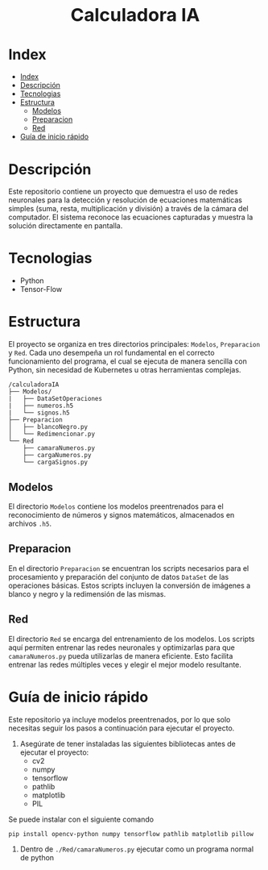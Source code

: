 <h1 style="text-align: center; font-size: 36px;">
    Calculadora IA
</h1>

# Index
- [Index](#index)
- [Descripción](#descripción)
- [Tecnologias](#tecnologias)
- [Estructura](#estructura)
  - [Modelos](#modelos)
  - [Preparacion](#preparacion)
  - [Red](#red)
- [Guía de inicio rápido](#guía-de-inicio-rápido)

# Descripción
Este repositorio contiene un proyecto que demuestra el uso de redes neuronales
para la detección y resolución de ecuaciones matemáticas simples
(suma, resta, multiplicación y división) a través de la cámara del computador.
El sistema reconoce las ecuaciones capturadas y muestra la solución directamente
en pantalla.

# Tecnologias
- Python
- Tensor-Flow

# Estructura
El proyecto se organiza en tres directorios principales: `Modelos`, `Preparacion` y `Red`.
Cada uno desempeña un rol fundamental en el correcto funcionamiento del programa, el cual
se ejecuta de manera sencilla con Python, sin necesidad de Kubernetes u otras herramientas
complejas.

```text
/calculadoraIA
├── Modelos/
|   ├── DataSetOperaciones
|   ├── numeros.h5
|   └── signos.h5
├── Preparacion
│   ├── blancoNegro.py
│   └── Redimencionar.py
└── Red
    ├── camaraNumeros.py
    ├── cargaNumeros.py
    └── cargaSignos.py
```

## Modelos
El directorio `Modelos` contiene los modelos preentrenados para el reconocimiento de números
y signos matemáticos, almacenados en archivos `.h5`.

## Preparacion
En el directorio `Preparacion` se encuentran los scripts necesarios para el procesamiento
y preparación del conjunto de datos `DataSet` de las operaciones básicas. Estos scripts
incluyen la conversión de imágenes a blanco y negro y la redimensión de las mismas.

## Red
El directorio `Red` se encarga del entrenamiento de los modelos. Los scripts aquí permiten
entrenar las redes neuronales y optimizarlas para que `camaraNumeros.py` pueda utilizarlas
de manera eficiente. Esto facilita entrenar las redes múltiples veces y elegir el mejor
modelo resultante.

# Guía de inicio rápido
Este repositorio ya incluye modelos preentrenados, por lo que solo necesitas seguir los
pasos a continuación para ejecutar el proyecto.

1. Asegúrate de tener instaladas las siguientes bibliotecas antes de ejecutar el proyecto:
   - cv2
   - numpy
   - tensorflow
   - pathlib
   - matplotlib
   - PIL
  
  Se puede instalar con el siguiente comando

  ```bash
  pip install opencv-python numpy tensorflow pathlib matplotlib pillow
  ```

1. Dentro de `./Red/camaraNumeros.py` ejecutar como un programa normal de python